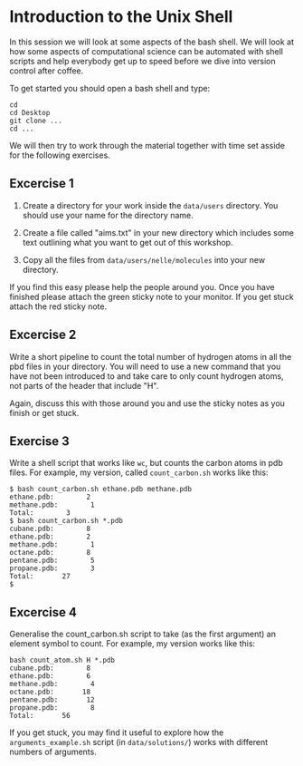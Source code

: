 # Introduction to the Unix Shell

In this session we will look at some aspects
of the bash shell. We will look at how some
aspects of computational science can be 
automated with shell scripts and help everybody
get up to speed before we dive into version 
control after coffee.

To get started you should open a bash shell
and type:

```
cd
cd Desktop
git clone ...
cd ...
```

We will then try to work through the material
together with time set asside for the following 
exercises.

## Excercise 1

1. Create a directory for your work inside the
`data/users` directory. You should use your name
for the directory name.

2. Create a file called "aims.txt" in your new
directory which includes some text outlining 
what you want to get out of this workshop.

3. Copy all the files from `data/users/nelle/molecules`
into your new directory.

If you find this easy please help the people around
you. Once you have finished please attach the 
green sticky note to your monitor. If you get stuck 
attach the red sticky note.

## Excercise 2

Write a short pipeline to count the total number
of hydrogen atoms in all the pbd files in your
directory. You will need to use a new command 
that you have not been introduced to and take 
care to only count hydrogen atoms, not parts 
of the header that include "H".

Again, discuss this with those around you and
use the sticky notes as you finish or get
stuck.

## Exercise 3

Write a shell script that works like `wc`, 
but counts the carbon atoms in pdb files. 
For example, my version, called `count_carbon.sh`
works like this:

```
$ bash count_carbon.sh ethane.pdb methane.pdb
ethane.pdb:        2
methane.pdb:        1
Total:        3
$ bash count_carbon.sh *.pdb
cubane.pdb:        8
ethane.pdb:        2
methane.pdb:        1
octane.pdb:        8
pentane.pdb:        5
propane.pdb:        3
Total:       27
$
```

## Excercise 4

Generalise the count_carbon.sh script to take
(as the first argument) an element symbol to 
count. For example, my version works like this:

```
bash count_atom.sh H *.pdb
cubane.pdb:        8
ethane.pdb:        6
methane.pdb:        4
octane.pdb:       18
pentane.pdb:       12
propane.pdb:        8
Total:       56
```

If you get stuck, you may find it useful to 
explore how the `arguments_example.sh` 
script (in `data/solutions/`) works with different 
numbers of arguments.
